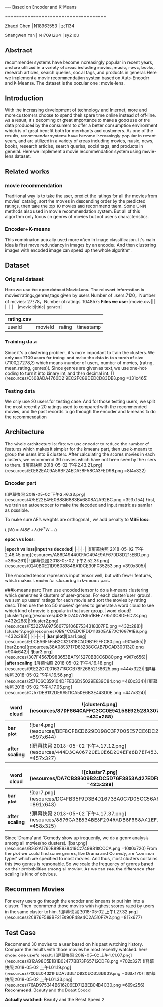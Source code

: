 --- Based on Encoder and K-Means

====================================

Zhaoxi Chen | N18963553 | zc1134

Shangwen Yan | N17091204 | sy2160

## Abstract
recommender systems have become increasingly popular in recent years, and are utilized in a variety of areas including movies, music, news, books, research articles, search queries, social tags, and products in general. 
Here we implement a movie recommendation system based on Auto-Encoder and K-Meanse. The dataset is the popular one : movie-lens.

## Introduction
With the increasing development of technology and Internet, more and more customers choose to spend their spare time online instead of off-line. As a result, it's becoming of great importance to make a good use of the data produced by the consumers to offer a better consumption environment which is of great benefit both for merchants and customers.
As one of the results, recommender systems have become increasingly popular in recent years, and are utilized in a variety of areas including movies, music, news, books, research articles, search queries, social tags, and products in general. Here we implement a movie recommendation system using movie-lens dataset.

## Related works
### movie recommendation
Traditional way is to take the user, predict the ratings for all the movies from movies' catalog, sort the movies in descending order by the predicted ratings, then take the top 10 movies and recommend them. Some CNN methods also used in movie recommendation system. But all of this algorithm only focus on genres of movies but not user's characteristics.

### Encoder+K-means
This combination actually used more often in image classification. It's main idea is first move redundancy in images by an encoder. And then clustering images with encoded image can speed up the whole algorithm.

## Dataset
### Original dataset
Here we use the open dataset MovieLens. The relevant information is movies’ratings,genres,tags given by users
Number of users:7120，Number of movies: 27278，Number of ratings: 1048575
__Files we use:__
|movie.csv|||
|-|-|-|
|movieId|title| genres|

|rating.csv||||
|-|-|-|-|
|userId|movieId| rating|timestamp|

### Training data
Since it's a clustering problem, it's more important to train the clusters. We only use 7100 users for traing, and make the data in to a torch of size (7100,27278,3) which means (number of users, number of movies, (rating, mean_rating, genres)). Since genres are given as text, we use one-hot-coding to turn it into binary int, and then decimal int.
[](resources/C608ADA4760D219EC2FC89DEDCD83DB3.png =331x465)
### Testing data
We only use 20 users for testing case. And for those testing users, we split the most recently 20 ratings used to compared with the recommended movies, and the past records to go through the encoder and k-means to do the recommendation

## Architecture
The whole architecture is: first we use encoder to reduce the number of features which makes it simpler for the kmeans part, then use k-means to group the users into 9 clusters. After calculating the scores movies in each clusters, we recommend 30 movies which have not been seen by the users to them.
![屏幕快照 2018-05-02 下午2.43.21.png](resources/E0E82EAC9A56BF24EDAE8F58CA3FED98.png =814x322)
### Encoder part
![屏幕快照 2018-05-02 下午2.46.33.png](resources/475E22E4FE0B8816883BA6808A2A92BC.png =393x154)
First, we  train an autoencoder to make the decoded and input matrix as samilar as possible.

To make sure AE’s weights  are  orthogonal , we add penalty to __MSE loss:__

$L(W) = MSE +\lambda (W^TW-I)$

__epoch vs loss:__

|__epoch vs loss__|__input vs decoded__|
|-|-|-|
|![屏幕快照 2018-05-02 下午2.46.45.png](resources/A86D494400FAC494E9AF67DD8D215EBD.png =385x261)| ![屏幕快照 2018-05-02 下午2.52.36.png](resources/0240B0E21D96089848A1DCE30FC35253.png =390x305)|


The encoded tensor represents input tensor well, but with fewer features, which makes it easier for clustering  in k-means part.


###k-means part:
Then use encoded  tensor to do a k-means clustering which generates 9 clusters of user-groups.
For each cluster(user_group), we sum up users’ ratings for each movie and sort the movies by rating desc. 
Then use the top 50 movies’ genres to generate a word cloud to see which kind of movie is popular in that user group.
|word cloud|![cluster1.png](resources/4821ED74077B951BEE77951DC8DE6C23.png =432x288)|![cluster2.png](resources/F53227A097566779106E7534318307FE.png =432x288)|![cluster3.png](resources/0B84CDED01FDD11330EAE70C169761E6.png =432x288)|
|-|-|-|-|
|__bar plot__|![bar1.png](resources/EDCEA6F5F5B2C821818CAD9B1F9FFC80.png =901x655)|![bar2.png](resources/38A0893717D88238CCAB7DCAD3001320.png =904x642)| ![bar3.png](resources/3C7F4567D983653BAF916270BBCC6D80.png =907x656)|
|__after scaling__|![屏幕快照 2018-05-02 下午4.16.48.png](resources/99E22C7D0163716CCB78F26852168625.png =444x322)|![屏幕快照 2018-05-02 下午4.16.56.png](resources/2571C6C359104DFFE36D95029E839C84.png =460x334)|![屏幕快照 2018-05-02 下午4.17.05.png](resources/C257DEB132DE9A511CA5DE6B3E443D0E.png =447x324)|


|word cloud|![cluster4.png](resources/87DF664CAFFC3CC0E94158E92528A307.png =432x288)|![cluster5.png](resources/E59758C364180611F6A2DB41703FAFFC.png =432x288)|![cluster6.png](resources/1BDB08844298F51430D1EBB7B9959D96.png =432x288)|
|-|-|-|-|
|__bar plot__|![bar4.png](resources/BEF8CFBCD629D198C3F7005E57CE6DC2.png =897x644)|![bar5.png](resources/12DAB00A88A366217472153FBD81380D.png =905x643)|![bar6.png](resources/25625425DFA52CAE7CCDAB4934EE0CD7.png =899x636)|
|__after scaling__|![屏幕快照 2018-05-02 下午4.17.12.png](resources/444D3CA06720E10E6D204EF88D7EF453.png =457x327)|![屏幕快照 2018-05-02 下午4.17.20.png](resources/06BDCD8F7757B77EECC9859C54CE7B9A.png =442x323)|![屏幕快照 2018-05-02 下午4.17.28.png](resources/07CBFD82EC4316080D3F936C12528D6C.png =473x332)|

|word cloud|![cluster7.png](resources/DA7CB38609B24DC5D76F3853A427EDF8.png =432x288)|![cluster8.png](resources/799E94B681F2B6E53C5A14FCE22EDA39.png =432x288)|![cluster9.png](resources/56333F709ECA35CE3B821B9A8F33C822.png =432x288)|
|-|-|-|-|
|__bar plot__|![bar7.png](resources/DC4FB35F9D3B4D1673BA0C7D05CC56AF.png =891x643)|![bar8.png](resources/8D03DFE5F7854B771EDD88944059CD68.png =897x643)|![bar9.png](resources/BE72256C787CE3D9E970C7AACCB2915D.png =890x646) |
|__after scaling__|![屏幕快照 2018-05-02 下午4.17.37.png](resources/8876CA3E834BE8F2949ADB8F558AA1EF.png =458x325)|![屏幕快照 2018-05-02 下午4.17.52.png](resources/E088F84CF7D6A7504C849CCA9A9D825B.png =460x329)|![屏幕快照 2018-05-02 下午4.18.03.png](resources/A7581E7E967B3C80A27E4F7CFF847D1B.png =458x325)|

Since ‘Drama’ and ‘Comedy show up frequently, we do a genre analysis among all movies(no clusters).
![bar.png](resources/B362A1760B89E988419C27499818CCCA.png =1080x720)
From the plot we could find some genres, like Drama and Comedy,  are ‘common types’ which are specified to most movies. And thus, most clusters contains this two genres is reasonable.
So we scale the frequency of genres based on their probabilities among all movies. As we can see, the difference after scaling is kind of obvious.

## Recommen Movies
For every users go through the encoder and kmeans to put him into a cluster. Then recommend those movies with highest scores rated by users in the same cluster to him.
![屏幕快照 2018-05-02 上午1.27.32.png](resources/2C876F589BF21E090F48A4C2A510F7A2.png =817x677)
## Test Case
Recommend 30 movies to a user based on his past watching history.  Compare the results with those movies he  most recently watched.
here shoes one user's result:
![屏幕快照 2018-05-02 上午1.01.07.png](resources/B12A98C5E1B1B02477BB73F65712CDF8.png =702x327)
![屏幕快照 2018-05-02 上午1.01.19.png](resources/706EE04321FEDA5BBE1DB20EC858B839.png =688x170)
![屏幕快照 2018-05-02 上午1.01.33.png](resources/76AD975344B616206ED712BEB04B4C30.png =699x256)
__Recommend:__
Beauty and the Beast
Speed

__Actually watched:__
Beauty and the Beast
Speed 2



